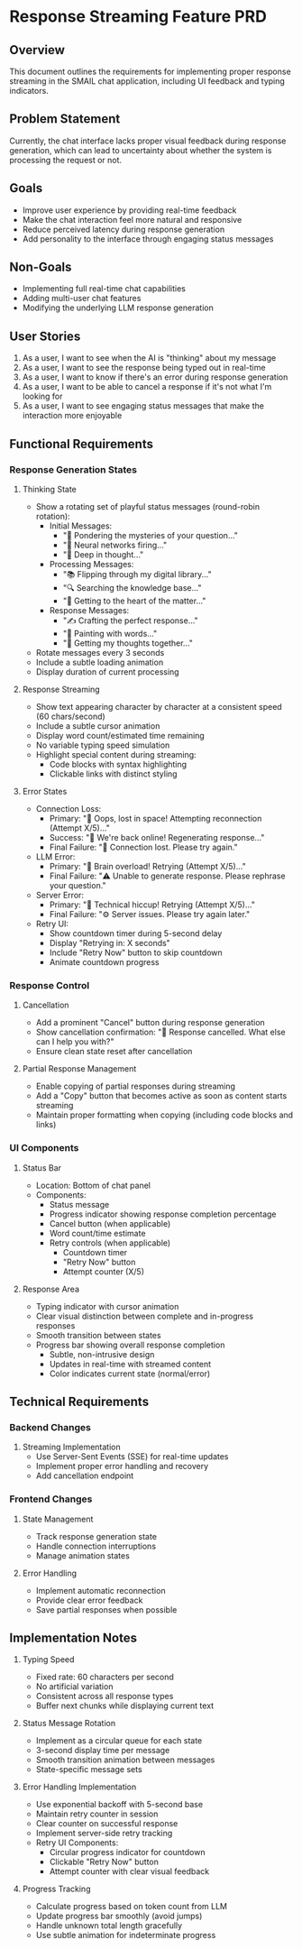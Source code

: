 # Response Streaming Feature PRD

## Overview
This document outlines the requirements for implementing proper response streaming in the SMAIL chat application, including UI feedback and typing indicators.

## Problem Statement
Currently, the chat interface lacks proper visual feedback during response generation, which can lead to uncertainty about whether the system is processing the request or not.

## Goals
- Improve user experience by providing real-time feedback
- Make the chat interaction feel more natural and responsive
- Reduce perceived latency during response generation
- Add personality to the interface through engaging status messages

## Non-Goals
- Implementing full real-time chat capabilities
- Adding multi-user chat features
- Modifying the underlying LLM response generation

## User Stories
1. As a user, I want to see when the AI is "thinking" about my message
2. As a user, I want to see the response being typed out in real-time
3. As a user, I want to know if there's an error during response generation
4. As a user, I want to be able to cancel a response if it's not what I'm looking for
5. As a user, I want to see engaging status messages that make the interaction more enjoyable

## Functional Requirements

### Response Generation States
1. Thinking State
   - Show a rotating set of playful status messages (round-robin rotation):
     - Initial Messages:
       - "🤔 Pondering the mysteries of your question..."
       - "🧠 Neural networks firing..."
       - "💭 Deep in thought..."
     - Processing Messages:
       - "📚 Flipping through my digital library..."
       - "🔍 Searching the knowledge base..."
       - "🎯 Getting to the heart of the matter..."
     - Response Messages:
       - "✍️ Crafting the perfect response..."
       - "🎨 Painting with words..."
       - "📝 Getting my thoughts together..."
   - Rotate messages every 3 seconds
   - Include a subtle loading animation
   - Display duration of current processing

2. Response Streaming
   - Show text appearing character by character at a consistent speed (60 chars/second)
   - Include a subtle cursor animation
   - Display word count/estimated time remaining
   - No variable typing speed simulation
   - Highlight special content during streaming:
     - Code blocks with syntax highlighting
     - Clickable links with distinct styling

3. Error States
   - Connection Loss: 
     - Primary: "📡 Oops, lost in space! Attempting reconnection (Attempt X/5)..."
     - Success: "🌟 We're back online! Regenerating response..."
     - Final Failure: "🔌 Connection lost. Please try again."
   - LLM Error: 
     - Primary: "🤯 Brain overload! Retrying (Attempt X/5)..."
     - Final Failure: "⚠️ Unable to generate response. Please rephrase your question."
   - Server Error: 
     - Primary: "🔧 Technical hiccup! Retrying (Attempt X/5)..."
     - Final Failure: "⚙️ Server issues. Please try again later."
   - Retry UI:
     - Show countdown timer during 5-second delay
     - Display "Retrying in: X seconds"
     - Include "Retry Now" button to skip countdown
     - Animate countdown progress

### Response Control
1. Cancellation
   - Add a prominent "Cancel" button during response generation
   - Show cancellation confirmation: "🛑 Response cancelled. What else can I help you with?"
   - Ensure clean state reset after cancellation

2. Partial Response Management
   - Enable copying of partial responses during streaming
   - Add a "Copy" button that becomes active as soon as content starts streaming
   - Maintain proper formatting when copying (including code blocks and links)

### UI Components
1. Status Bar
   - Location: Bottom of chat panel
   - Components:
     - Status message
     - Progress indicator showing response completion percentage
     - Cancel button (when applicable)
     - Word count/time estimate
     - Retry controls (when applicable)
       - Countdown timer
       - "Retry Now" button
       - Attempt counter (X/5)

2. Response Area
   - Typing indicator with cursor animation
   - Clear visual distinction between complete and in-progress responses
   - Smooth transition between states
   - Progress bar showing overall response completion
     - Subtle, non-intrusive design
     - Updates in real-time with streamed content
     - Color indicates current state (normal/error)

## Technical Requirements

### Backend Changes
1. Streaming Implementation
   - Use Server-Sent Events (SSE) for real-time updates
   - Implement proper error handling and recovery
   - Add cancellation endpoint

### Frontend Changes
1. State Management
   - Track response generation state
   - Handle connection interruptions
   - Manage animation states

2. Error Handling
   - Implement automatic reconnection
   - Provide clear error feedback
   - Save partial responses when possible

## Implementation Notes
1. Typing Speed
   - Fixed rate: 60 characters per second
   - No artificial variation
   - Consistent across all response types
   - Buffer next chunks while displaying current text

2. Status Message Rotation
   - Implement as a circular queue for each state
   - 3-second display time per message
   - Smooth transition animation between messages
   - State-specific message sets

3. Error Handling Implementation
   - Use exponential backoff with 5-second base
   - Maintain retry counter in session
   - Clear counter on successful response
   - Implement server-side retry tracking
   - Retry UI Components:
     - Circular progress indicator for countdown
     - Clickable "Retry Now" button
     - Attempt counter with clear visual feedback

4. Progress Tracking
   - Calculate progress based on token count from LLM
   - Update progress bar smoothly (avoid jumps)
   - Handle unknown total length gracefully
   - Use subtle animation for indeterminate progress 
